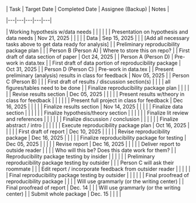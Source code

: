 | Task | Target Date | Completed Date | Assignee (Backup) | Notes |

|---|---|---|---|---|

| Working hypothesis w/data needs |  |  |  |  |
| Presentation on hypothesis and data needs | Nov 21, 2025 |  |  |  |
| Data | Sep 15, 2025 |  |  | [Add all necessary tasks above to get data ready for analysis] |
| Preliminary reproducibility package plan |  |  | Person B (Person A) | Where to store this on repo? |
| First draft of data section of paper | Oct 24, 2025 |  | Person A (Person D) | Pre-work in data.tex |
| First draft of data portion of reproducibility package | Oct 31, 2025 |  | Person D (Person C) | Pre-work in data.tex |
| Present preliminary (analysis) results in class for feedback | Nov 05, 2025 |  | Person C (Person B) |  |
| First draft of results / discussion section(s) |  |  |  | all figures/tables need to be done |
| Finalize reproducibility package plan |  |  |  |  |
| Revise results section | Dec 05, 2025 |  |  |  |
| Present results w/theory in class for feedback |  |  |  |  |
| Present full project in class for feedback | Dec 16, 2025 |  |  |  |
| Finalize results section | Nov 14, 2025 |  |  |  |
| Finalize data section |  |  |  |  |
| Finalize hypothesis/theory section |  |  |  |  |
| Finalize lit review and references |  |  |  |  |
| Finalize discussion / conclusion |  |  |  |  |
| Finalize abstract / intro |  |  |  |  |
| Execute reproducibility package plan | Oct 16, 2025 |  |  |  |
| First draft of report | Dec 10, 2025 |  |  |  |
| Revise reproducibility package | Dec 16, 2025 |  |  |  |
| Finalize reproducibility package for testing | Dec 05, 2025 |  |  |  |
| Revise report | Dec 16, 2025 |  |  |  |
| Deliver report to outside reader |  |  |  | Who will this be? Does this date work for them? |
| Reproducibility package testing by insider |  |  |  |  |
| Preliminary reproducibility package testing by outsider |  |  | Person C will ask their roommate |  |
| Edit report /  incorporate feedback from outsider reader |  |  |  |  |
| Final reproducibility package testing by outsider |  |  |  |  |
| Final proofread of reproducibility package |  |  |  | Will use grammarly (or the writing center) |
| Final proofread of report | Dec. 14 |  |  | Will use grammarly (or the writing center) |
| Submit whole package | Dec. 15 |  |  |  |

